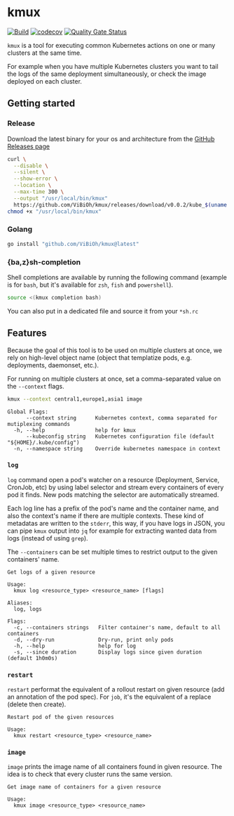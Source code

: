 # kmux

[![Build](https://github.com/ViBiOh/kmux/workflows/Build/badge.svg)](https://github.com/ViBiOh/kmux/actions)
[![codecov](https://codecov.io/gh/ViBiOh/kmux/branch/main/graph/badge.svg)](https://codecov.io/gh/ViBiOh/kmux)
[![Quality Gate Status](https://sonarcloud.io/api/project_badges/measure?project=ViBiOh_kube&metric=alert_status)](https://sonarcloud.io/dashboard?id=ViBiOh_kube)

`kmux` is a tool for executing common Kubernetes actions on one or many clusters at the same time.

For example when you have multiple Kubernetes clusters you want to tail the logs of the same deployment simultaneously, or check the image deployed on each cluster.

## Getting started

### Release

Download the latest binary for your os and architecture from the [GitHub Releases page](https://github.com/ViBiOh/kmux/releases)

```bash
curl \
  --disable \
  --silent \
  --show-error \
  --location \
  --max-time 300 \
  --output "/usr/local/bin/kmux"
  https://github.com/ViBiOh/kmux/releases/download/v0.0.2/kube_$(uname -s | tr "[:upper:]" "[:lower:]")_amd64
chmod +x "/usr/local/bin/kmux"
```

### Golang

```bash
go install "github.com/ViBiOh/kmux@latest"
```

### {ba,z}sh-completion

Shell completions are available by running the following command (example is for `bash`, but it's available for `zsh`, `fish` and `powershell`).

```bash
source <(kmux completion bash)
```

You can also put in a dedicated file and source it from your `*sh.rc`

## Features

Because the goal of this tool is to be used on multiple clusters at once, we rely on high-level object name (object that templatize pods, e.g. deployments, daemonset, etc.).

For running on multiple clusters at once, set a comma-separated value on the `--context` flags.

```bash
kmux --context central1,europe1,asia1 image
```

```
Global Flags:
      --context string      Kubernetes context, comma separated for mutiplexing commands
  -h, --help                help for kmux
      --kubeconfig string   Kubernetes configuration file (default "${HOME}/.kube/config")
  -n, --namespace string    Override kubernetes namespace in context
```

### `log`

`log` command open a pod's watcher on a resource (Deployment, Service, CronJob, etc) by using label selector and stream every containers of every pod it finds. New pods matching the selector are automatically streamed.

Each log line has a prefix of the pod's name and the container name, and also the context's name if there are multiple contexts. These kind of metadatas are written to the `stderr`, this way, if you have logs in JSON, you can pipe `kmux` output into `jq` for example for extracting wanted data from logs (instead of using `grep`).

The `--containers` can be set multiple times to restrict output to the given containers' name.

```
Get logs of a given resource

Usage:
  kmux log <resource_type> <resource_name> [flags]

Aliases:
  log, logs

Flags:
  -c, --containers strings   Filter container's name, default to all containers
  -d, --dry-run              Dry-run, print only pods
  -h, --help                 help for log
  -s, --since duration       Display logs since given duration (default 1h0m0s)
```

### `restart`

`restart` performat the equivalent of a rollout restart on given resource (add an annotation of the pod spec). For `job`, it's the equivalent of a replace (delete then create).

```
Restart pod of the given resources

Usage:
  kmux restart <resource_type> <resource_name>
```

### `image`

`image` prints the image name of all containers found in given resource. The idea is to check that every cluster runs the same version.

```
Get image name of containers for a given resource

Usage:
  kmux image <resource_type> <resource_name>
```
